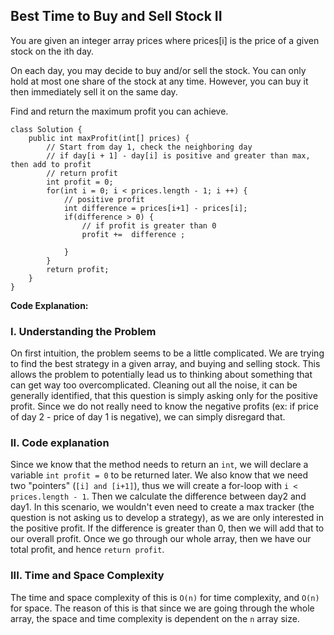 ## Best Time to Buy and Sell Stock II   

You are given an integer array prices where prices[i] is the price of a given stock on the ith day.   

On each day, you may decide to buy and/or sell the stock. You can only hold at most one share of the stock at any time. However, you can buy it then immediately sell it on the same day.   

Find and return the maximum profit you can achieve.   

```
class Solution {
    public int maxProfit(int[] prices) {
        // Start from day 1, check the neighboring day
        // if day[i + 1] - day[i] is positive and greater than max, then add to profit
        // return profit
        int profit = 0;
        for(int i = 0; i < prices.length - 1; i ++) {
            // positive profit
            int difference = prices[i+1] - prices[i];
            if(difference > 0) {
                // if profit is greater than 0
                profit +=  difference ;
            
            }
        }
        return profit;
    }
}
```   

**Code Explanation:**   

### I. Understanding the Problem   
  On first intuition, the problem seems to be a little complicated. We are trying to find the best strategy in a given array, and buying and selling stock. This allows the problem to potentially lead us to thinking about something that can get way too overcomplicated. Cleaning out all the noise, it can be generally identified, that this question is simply asking only for the positive profit. Since we do not really need to know the negative profits (ex: if price of day 2 - price of day 1 is negative), we can simply disregard that.   
### II. Code explanation    
   Since we know that the method needs to return an `int`, we will declare a variable `int profit = 0` to be returned later. We also know that we need two "pointers" (`[i] and [i+1]`), thus we will create a for-loop with `i < prices.length - 1`. Then we calculate the difference between day2 and day1. In this scenario, we wouldn't even need to create a max tracker (the question is not asking us to develop a strategy), as we are only interested in the positive profit. If the difference is greater than 0, then we will add that to our overall profit. Once we go through our whole array, then we have our total profit, and hence `return profit`.   

### III. Time and Space Complexity   
  The time and space complexity of this is `O(n)` for time complexity, and `O(n)` for space. The reason of this is that since we are going through the whole array, the space and time complexity is dependent on the `n` array size.